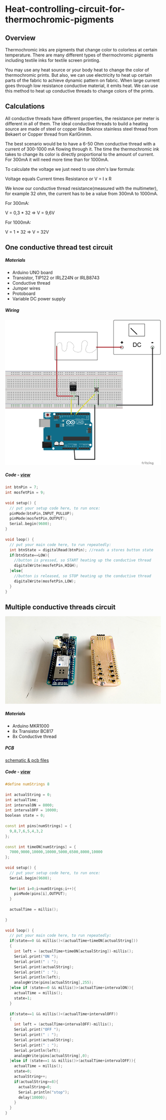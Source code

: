 # Heat-controlling-circuit-for-thermochromic-pigments

## Overview
Thermochromic inks are pigments that change color to colorless at certain temperature. There are many different types of thermochromic pigments including textile inks for textile screen printing.

You may use any heat source or your body heat to change the color of thermochromic prints. But also, we can use electricity to heat up certain parts of the fabric to achieve dynamic pattern on fabric.
When large current goes through low resistance conductive material, it emits heat. We can use this method to heat up conductive threads to change colors of the prints.


## Calculations
All conductive threads have different properties, the resistance per meter is different in all of them.
The ideal conductive threads to build a heating source are made of steel or copper like Bekinox stainless steel thread from Bekaert or Copper thread from KarlGrimm.

The best scenario would be to have a 6-50 Ohm conductive thread with a current of 300-1000 mA flowing through it. The time the thermochromic ink takes to change its color is directly proportional to the amount of current. For 300mA it will need more time than for 1000mA.

To calculate the voltage we just need to use ohm's law formula:

Voltage equals Current times Resistance or V = I x R

We know our conductive thread resistance(measured with the multimeter), for example 32 ohm, the current has to be a value from 300mA to 1000mA.

For 300mA:

V = 0,3 * 32 => V = 9,6V

For 1000mA:

V = 1 * 32 => V = 32V

## One conductive thread test circuit

##### Materials
- Arduino UNO board
- Transistor, TIP122 or IRLZ24N or IRLB8743
- Conductive thread
- Jumper wires
- Protoboard
- Variable DC power supply

##### Wiring

![wiring](images/wiring_1_thread_test.png)

##### Code - [view](code/_1_thread_test/)

```c++
int btnPin = 7;
int mosfetPin = 9;

void setup() {
  // put your setup code here, to run once:
  pinMode(btnPin,INPUT_PULLUP);
  pinMode(mosfetPin,OUTPUT);
  Serial.begin(9600);
}

void loop() {
  // put your main code here, to run repeatedly:
  int btnState = digitalRead(btnPin); //reads a stores button state
  if(btnState==LOW){
    //button is pressed, so START heating up the conductive thread
    digitalWrite(mosfetPin,HIGH);
  }else{
    //button is released, so STOP heating up the conductive thread
    digitalWrite(mosfetPin,LOW);
  }
}
```



## Multiple conductive threads circuit

![wiring](images/pcb_1.jpg)

##### Materials
- Arduino MKR1000
- 8x Transistor BC817
- 8x Conductive thread

##### PCB


[schematic & pcb files](pcb/)


##### Code - [view](code/_8_threads_test/)

```c++
#define numStrings 8

int actualString = 0;
int actualTime;
int intervalON = 8000;
int intervalOFF = 10000;
boolean state = 0;

const int pins[numStrings] = {
  9,8,7,6,5,4,3,2
};

const int timeON[numStrings] = {
  7000,9000,10000,10000,5000,6500,8000,10000
};

void setup() {
  // put your setup code here, to run once: 
  Serial.begin(9600);

  for(int i=0;i<numStrings;i++){
    pinMode(pins[i],OUTPUT);
  }

  actualTime = millis();
  
}

void loop() {
  // put your main code here, to run repeatedly:
  if(state==0 && millis()<(actualTime+timeON[actualString]))
  {
    int left = (actualTime+timeON[actualString])-millis();
    Serial.print("ON ");
    Serial.print(" : ");
    Serial.print(actualString);
    Serial.print(" : ");
    Serial.println(left);
    analogWrite(pins[actualString],255);
  }else if (state==0 && millis()>(actualTime+intervalON)){
    actualTime = millis();
    state=1;
  }

  if(state==1 && millis()<(actualTime+intervalOFF))
  {
    int left = (actualTime+intervalOFF)-millis();
    Serial.print("OFF ");
    Serial.print(" : ");
    Serial.print(actualString);
    Serial.print(" : ");
    Serial.println(left);
    analogWrite(pins[actualString],0);
  }else if (state==1 && millis()>(actualTime+intervalOFF)){
    actualTime = millis();
    state=0;
    actualString++;
    if(actualString>=8){
      actualString=0;
      Serial.println("stop");
      delay(10000);
    }
  }
}
```


```## Powering




